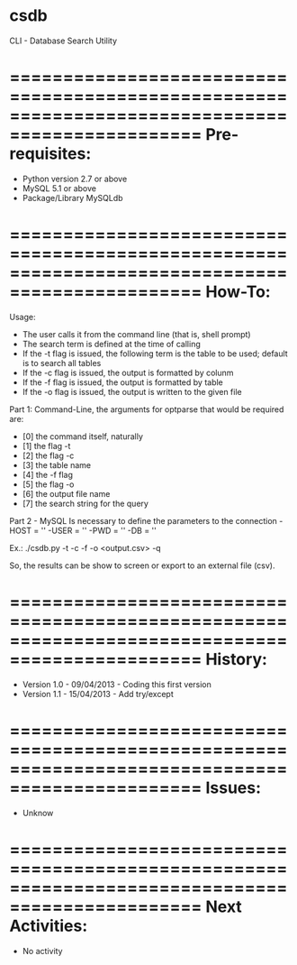 # csdb
CLI - Database Search Utility

================================================================================================
Pre-requisites:
================================================================================================
- Python version 2.7 or above
- MySQL 5.1 or above
- Package/Library MySQLdb

================================================================================================
How-To:
================================================================================================
Usage:
- The user calls it from the command line (that is, shell prompt)
- The search term is defined at the time of calling
- If the -t flag is issued, the following term is the table to be used; default is to search all tables
- If the -c flag is issued, the output is formatted by colunm
- If the -f flag is issued, the output is formatted by table
- If the -o flag is issued, the output is written to the given file

Part 1: Command-Line, the arguments for optparse that would be required are:
- [0] the command itself, naturally
- [1] the flag -t
- [2] the flag -c
- [3] the table name
- [4] the -f flag
- [5] the flag -o
- [6] the output file name
- [7] the search string for the query

Part 2 - MySQL
Is necessary to define the parameters to the connection
-HOST = ''
-USER = ''
-PWD = ''
-DB = ''

Ex.: ./csdb.py -t <table> -c <col> -f -o <output.csv> -q <query>

So, the results can be show to screen or export to an external file (csv).

================================================================================================
History:
================================================================================================
- Version 1.0 - 09/04/2013 - Coding this first version
- Version 1.1 - 15/04/2013 - Add try/except

================================================================================================
Issues:
================================================================================================
- Unknow

================================================================================================
Next Activities:
================================================================================================
- No activity
